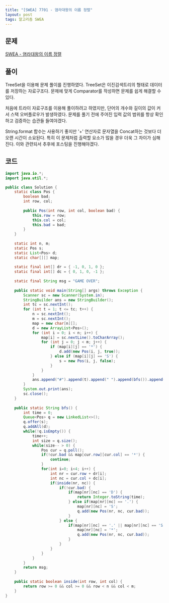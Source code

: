 ```yaml
---
title: "[SWEA] 7701 - 염라대왕의 이름 정렬"
layout: post
tags: 알고리즘 SWEA
---
```


## 문제
[SWEA - 염라대왕의 이름 정렬](https://swexpertacademy.com/main/code/problem/problemDetail.do?contestProbId=AWqU0zh6rssDFARG)


## 풀이
TreeSet을 이용해 문제 풀이를 진행하였다. TreeSet은 이진검색트리의 형태로 데이터를 저장하는 자료구조다. 문제에 맞게 Comparator를 작성하면 문제를 쉽게 해결할 수 있다.

처음에 트라이 자료구조를 이용해 풀이하려고 하였지만, 단어의 개수와 길이의 값이 커서 스택 오버플로우가 발생하였다. 문제를 풀기 전에 주어진 입력 값의 범위를 항상 확인하고 검증하는 습관들 들여야겠다.

String.format 함수는 사용하기 좋지만 '+' 연산자로 문자열을 Concat하는 것보다 더 오랜 시간이 소요된다. 특히 이 문제처럼 출력할 요소가 많을 경우 더욱 그 차이가 심해진다. 이와 관련되서 추후에 포스팅을 진행해야겠다.


## 코드	
```java
import java.io.*;
import java.util.*;

public class Solution {
    static class Pos {
        boolean bad;
        int row, col;
 
        public Pos(int row, int col, boolean bad) {
            this.row = row;
            this.col = col;
            this.bad = bad;
        }
    }
 
    static int n, m;
    static Pos s;
    static List<Pos> d;
    static char[][] map;
 
    static final int[] dr = { -1, 0, 1, 0 };
    static final int[] dc = { 0, 1, 0, -1 };
     
    static final String msg = "GAME OVER";
 
    public static void main(String[] args) throws Exception {
        Scanner sc = new Scanner(System.in);
        StringBuilder ans = new StringBuilder();
        int tc = sc.nextInt();
        for (int t = 1; t <= tc; t++) {
            n = sc.nextInt();
            m = sc.nextInt();
            map = new char[n][];
            d = new ArrayList<Pos>();
            for (int i = 0; i < n; i++) {
                map[i] = sc.nextLine().toCharArray();
                for (int j = 0; j < m; j++) {
                    if (map[i][j] == '*') {
                        d.add(new Pos(i, j, true));
                    } else if (map[i][j] == 'S') {
                        s = new Pos(i, j, false);
                    }
                }
            }
            ans.append("#").append(t).append(" ").append(bfs()).append("\n");
        }
        System.out.print(ans);
        sc.close();
    }
 
    public static String bfs() {
        int time = 0;
        Queue<Pos> q = new LinkedList<>();
        q.offer(s);
        q.addAll(d);
        while(!q.isEmpty()) {
            time++;
            int size = q.size();
            while(size-- > 0) {
                Pos cur = q.poll();
                if(!cur.bad && map[cur.row][cur.col] == '*') {
                    continue;
                }
                for(int i=0; i<4; i++) {
                    int nr = cur.row + dr[i];
                    int nc = cur.col + dc[i];
                    if(inside(nr, nc)) {
                        if(!cur.bad) {
                            if(map[nr][nc] == 'D') {
                                return Integer.toString(time);
                            } else if(map[nr][nc] == '.') {
                                map[nr][nc] = 'S';
                                q.add(new Pos(nr, nc, cur.bad));
                            }
                        } else {
                            if(map[nr][nc] == '.' || map[nr][nc] == 'S') {
                                map[nr][nc] = '*';
                                q.add(new Pos(nr, nc, cur.bad));
                            }
                        }
                    }
                }
            }
        }
        return msg;
    }
 
    public static boolean inside(int row, int col) {
        return row >= 0 && col >= 0 && row < n && col < m;
    }
}
```